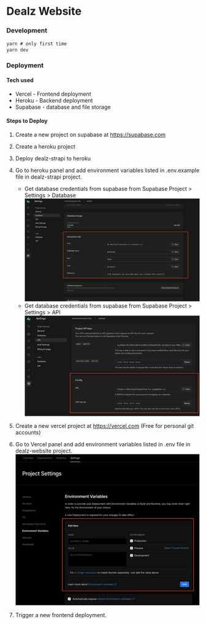 #  Dealz Website

### Development
```
yarn # only first time
yarn dev
```

### Deployment

#### Tech used
- Vercel - Frontend deployment
- Heroku - Backend deployment
- Supabase - database and file storage


#### Steps to Deploy

1) Create a new project on supabase at https://supabase.com

2) Create a heroku project

3) Deploy dealz-strapi to heroku

4) Go to heroku panel and add environment variables listed in .env.example file in dealz-strapi project.
    - Get database credentials from supabase from Supabase Project > Settings > Database
    ![db creds](/docs/db_creds.png)
    - Get database credentials from supabase from Supabase Project > Settings > API
    ![api keys](/docs/api_url.png)

5) Create a new vercel project at https://vercel.com (Free for personal git accounts)

6) Go to Vercel panel and add environment variables listed in .env file in dealz-website project.
    ![vercel](/docs/vercel_env.png)

7) Trigger a new frontend deployment.